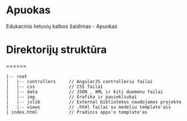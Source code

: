 Apuokas
=======

Edukacinis lietuvių kalbos žaidimas - Apuokas


# Direktorijų struktūra
======


    |-- root
    |   |-- controllers     // AngularJS controlleriu failai
    |   |-- css             // CSS failai
    |   |-- data            // JSON , XML ir kiti duomenu failai
    |   |-- img             // Grafika ir paviekliukai
    |   |-- jslib           // External bibliotekos naudojamos projekte
    |   |-- views           // .html failai su modeliu template'ais
    | index.html            // Pradinis apps'o template'as




